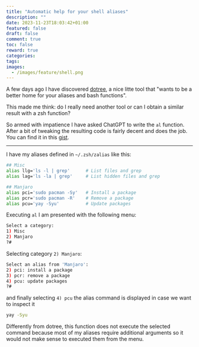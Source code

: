 ```yaml
---
title: "Automatic help for your shell aliases"
description: ""
date: 2023-11-23T18:03:42+01:00
featured: false
draft: false
comment: true
toc: false
reward: true
categories:
tags:
images:
  - /images/feature/shell.png
---
```


A few days ago I have discovered [dotree](https://github.com/KnorrFG/dotree), a nice litte tool that "wants to be a 
better home for your aliases and bash functions".

This made me think: do I really need another tool or can I obtain a similar result with a zsh function?

So armed with impatience I have asked ChatGPT to write the `al` function. After a bit of tweaking the resulting code is 
fairly decent and does the job. You can find it in this 
[gist](https://gist.github.com/simgunz/893cfe99971e2813e01655db82cc837d).

---

I have my aliases defined in `~/.zsh/zalias` like this:

```zsh
## Misc
alias llg='ls -l | grep'      # List files and grep
alias lag='ls -la | grep'     # List hidden files and grep

## Manjaro
alias pci='sudo pacman -Sy'   # Install a package
alias pcr='sudo pacman -R'    # Remove a package
alias pcu='yay -Syu'          # Update packages
```

Executing `al` I am presented with the following menu:

```zsh
Select a category:
1) Misc
2) Manjaro
?#
```

Selecting category `2) Manjaro`:

```zsh
Select an alias from 'Manjaro':
2) pci: install a package
3) pcr: remove a package
4) pcu: update packages
?#
```

and finally selecting `4) pcu` the alias command is displayed in case we want to inspect it

```zsh
yay -Syu
```

Differently from dotree, this function does not execute the selected command because most of my aliases
require additional arguments so it would not make sense to executed them from the menu.